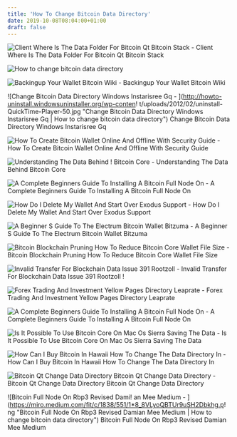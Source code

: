 ```yaml
---
title: 'How To Change Bitcoin Data Directory'
date: 2019-10-08T08:04:00+01:00
draft: false
---
```


![Client Where Is The Data Folder For Bitcoin Qt Bitcoin Stack - ](https://i.stack.imgur.com/TRe4R.png "Client Where Is The Data Folder For Bitcoin Qt Bitcoin Stack | How to change bitcoin data directory") Client Where Is The Data Folder For Bitcoin Qt Bitcoin Stack

![How to change bitcoin data directory](https://user-images.githubusercontent.com/41220998/53704846-fdaf5c80-3dd4-11e9-8411-fd3528a01d49.png "How to change bitcoin data directory") 

![Backingup Your Wallet Bitcoin Wiki - ](https://en.bitcoin.it/w/images/en/3/31/MountWalletAndLauchnBitcoin_OSX_Automator.png "Backingup Your Wallet Bitcoin Wiki | How to change bitcoin data directory") Backingup Your Wallet Bitcoin Wiki

![Change Bitcoin Data Directory Windows Instarisree Gq - ](http://howto-uninstall.windowsuninstaller.org/wp-conten!   t/uploads/2012/02/uninstall-QuickTime-Player-50.jpg "Change Bitcoin Data Directory Windows Instarisree Gq | How to change bitcoin data directory") Change Bitcoin Data Directory Windows Instarisree Gq

![How To Create Bitcoin Wallet Online And Offline With Security Guide - ](https://www.deepwebsiteslinks.com/wp-content/uploads/2016/05/Restored-Wallet.png "How To Create Bitcoin Wallet Online And Offline With Security Guide | How to change bitcoin data directory") How To Create Bitcoin Wallet Online And Offline With Security Guide

![Understanding The Data Behind !   Bitcoin Core - ](https://scontent.cdninstagram.com/vp/dea7213d625d7faed3d24a8d97249bca/5DEC215E/t51.2885-15/e35/s320x320/52504199_296252351045818_7924439691907632550_n.jpg?_nc_ht=scontent.cdninstagram.com "Understanding The Data Behind Bitcoin !   Core | How to change bitcoin data directory") Understanding The Data Behind Bitcoin Core

![A Complete Beginners Guide To Installing A Bitcoin Full Node On - ](https://hackernoon.com/hn-images/1*squeX8avhhC49vHADjqaLA.png "A Complete Beginners Guide To Installing A Bitcoin Full Node On | How to change bitcoin data directory") A Complete Beginners Guide To Installing A Bitcoin Full Node On

![How Do I Delete My Wallet And Start Over Exodus Support - ](https://d33v4339jhl8k0.cloudfront.net/docs/assets/59907929042863033a1bf144/images/5bf69c302c7d3a31944e3f8f/file-5SwnlNBeFo.png "How Do I Delete My Wallet And Start Over Exodus Support | How to change bitcoin data directory") How Do I Delete My Wallet And Start Over Exodus Support

![A Beginner S Guide To The Electrum Bitcoin Wallet Bitzuma - ](https://bitzuma.com/images/posts/20140311/transaction-warning.png "A Beginner S Guide To The Electrum Bitcoin Wallet Bitzuma | How to change bitcoin data directory") A Beginner S Guide To The Electrum Bitcoin Wallet Bitzuma

![Bitcoin Blockchain Pruning How To Reduce Bitcoin Core Wallet File Size - ](https://coinguides.org/wp-content/uploads/2018/07/bitcoin-wallet-size.png "Bitcoin Blockchain Pruning How To Reduce Bitcoin Core Wallet File Size | How to change bitcoin data directory") Bitcoin Blockchain Pruning How To Reduce Bitcoin Core Wallet File Size

![Invalid Transfer For Blockchain Data Issue 391 Rootzoll - ](https://user-images.githubusercontent.com/41220998/53704846-fdaf5c80-3dd4-11e9-8411-fd3528a01d49.png "Invalid Transfer For Blockchain Data Issue 391 Rootzoll | How to change bitcoin data !   directory") Invalid Transfer For Blockchain Data Issue 391 Rootzoll !

![Forex Trading And Investment Yellow Pages Directory Leaprate - ](https://www.leaprate.com/wp-content/uploads/2018/05/brokeree2-leaprate.png "Forex Trading And Investment Yellow Pages Directory Leaprate | How to change bitcoin data directory") Forex Trading And Investment Yellow Pages Directory Leaprate

![A Complete Beginners Guide To Installing A Bitcoin Full Node On - ](https://hackernoon.com/hn-images/1*JCIsqEKN2hoKMPJxjDvMLA.png "A Complete Beginners Guide To Installing A Bitcoin Full Node On | How to change bitcoin data directory") A Complete Beginners Guide To Installing A Bitcoin Full Node On

![Is It Possible To Use Bitcoin Core On Mac Os Sierra Saving The Data - ](https://i.stack.imgur.com/lNIWT.png "Is It Possible To Use Bitcoin Core On Mac Os Sierr!   a Saving The Data | How to change bitcoin data directory") Is It Possible To Use Bitcoin Core On Mac Os Sierra Saving The Data

![How Can I Buy Bitcoin In Hawaii How To Change The Data Directory In - ](https://i.ytimg.com/vi/FVC-XopfGl0/maxresdefault.jpg "How Can I Buy Bitcoin In Hawaii How To Change The Data Directory In | How to change bitcoin data directory") How Can I Buy Bitcoin In Hawaii How To Change The Data Directory In

![Bitcoin Qt Change Data Directory Bitcoin Qt Change Data Directory - ](http://xpure.ch/img/13bd6e7f044518a3f8e556182c619740.jpg "Bitcoin Qt Change Data Directory Bitcoin Qt Change Data Directory | How to change bitcoin data directory") Bitcoin Qt Change Data Directory Bitcoin Qt Change Data Directory

![Bitcoin Full Node On Rbp3 Revised Dami!   an Mee Medium - ](https://miro.medium.com/fit/c/1838/551/1*8_8VLyoQBTUr9uSH2Dbkhg.p!   ng "Bitcoin Full Node On Rbp3 Revised Damian Mee Medium | How to change bitcoin data directory") Bitcoin Full Node On Rbp3 Revised Damian Mee Medium
